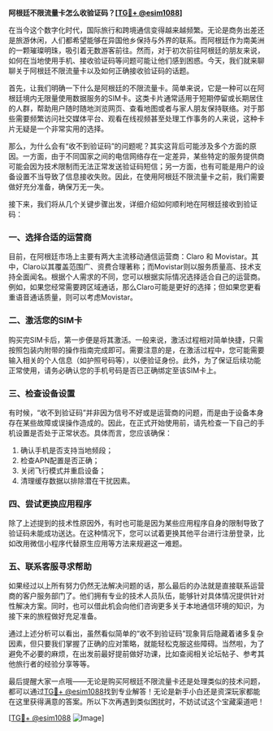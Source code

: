 **阿根廷不限流量卡怎么收验证码？[[TG💪+ @esim1088](https://t.me/s/esim1088)]**

在当今这个数字化时代，国际旅行和跨境通信变得越来越频繁。无论是商务出差还是旅游休闲，人们都希望能够在异国他乡保持与外界的联系。而阿根廷作为南美洲的一颗璀璨明珠，吸引着无数游客前往。然而，对于初次前往阿根廷的朋友来说，如何在当地使用手机、接收验证码等问题可能让他们感到困惑。今天，我们就来聊聊关于阿根廷不限流量卡以及如何正确接收验证码的话题。

首先，让我们明确一下什么是阿根廷的不限流量卡。简单来说，它是一种可以在阿根廷境内无限量使用数据服务的SIM卡。这类卡片通常适用于短期停留或长期居住的人群，帮助用户随时随地浏览网页、查看地图或者与家人朋友保持联络。对于那些需要频繁访问社交媒体平台、观看在线视频甚至处理工作事务的人来说，这种卡片无疑是一个非常实用的选择。

那么，为什么会有“收不到验证码”的问题呢？其实这背后可能涉及多个方面的原因。一方面，由于不同国家之间的电信网络存在一定差异，某些特定的服务提供商可能会因为技术限制而无法正常发送验证码短信；另一方面，也有可能是用户的设备设置不当导致了信息接收失败。因此，在使用阿根廷不限流量卡之前，我们需要做好充分准备，确保万无一失。

接下来，我们将从几个关键步骤出发，详细介绍如何顺利地在阿根廷接收到验证码：

### 一、选择合适的运营商

目前，在阿根廷市场上主要有两大主流移动通信运营商：Claro 和 Movistar。其中，Claro以其覆盖范围广、资费合理著称；而Movistar则以服务质量高、技术支持全面闻名。根据个人需求的不同，您可以根据实际情况选择适合自己的运营商。例如，如果您经常需要跨区域通话，那么Claro可能是更好的选择；但如果您更看重语音通话质量，则可以考虑Movistar。

### 二、激活您的SIM卡

购买完SIM卡后，第一步便是将其激活。一般来说，激活过程相对简单快捷，只需按照包装内附带的操作指南完成即可。需要注意的是，在激活过程中，您可能需要输入相关的个人信息（如护照号码等），以便验证身份。此外，为了保证后续功能正常使用，请务必确认您的手机号码是否已正确绑定至该SIM卡上。

### 三、检查设备设置

有时候，“收不到验证码”并非因为信号不好或是运营商的问题，而是由于设备本身存在某些故障或误操作造成的。因此，在正式开始使用前，请先检查一下自己的手机设置是否处于正常状态。具体而言，您应该确保：

1. 确认手机是否支持当地频段；
2. 检查APN配置是否正确；
3. 关闭飞行模式并重启设备；
4. 清理缓存数据以排除潜在干扰因素。

### 四、尝试更换应用程序

除了上述提到的技术性原因外，有时也可能是因为某些应用程序自身的限制导致了验证码未能成功送达。在这种情况下，您可以试着更换其他平台进行注册登录，比如改用微信小程序代替原生应用等方法来规避这一难题。

### 五、联系客服寻求帮助

如果经过以上所有努力仍然无法解决问题的话，那么最后的办法就是直接联系运营商的客户服务部门了。他们拥有专业的技术人员队伍，能够针对具体情况提供针对性解决方案。同时，也可以借此机会向他们咨询更多关于本地通信环境的知识，为接下来的旅程做好充足准备。

通过上述分析可以看出，虽然看似简单的“收不到验证码”现象背后隐藏着诸多复杂因素，但只要我们掌握了正确的应对策略，就能轻松克服这些障碍。当然啦，为了避免不必要的麻烦，在出发前最好提前做好功课，比如查阅相关论坛帖子、参考其他旅行者的经验分享等等。

最后提醒大家一点哦——无论是购买阿根廷不限流量卡还是处理类似的技术问题，都可以通过[TG💪+ @esim1088](https://t.me/s/esim1088)找到专业解答！无论是新手小白还是资深玩家都能在这里获得满意的答案。所以下次再遇到类似困扰时，不妨试试这个宝藏渠道吧！

[[TG💪+ @esim1088](https://t.me/s/esim1088) ![Image](https://i.postimg.cc/4NQfJmqS/Snipaste-2025-05-13-00-14-12.png)]